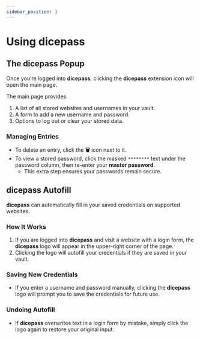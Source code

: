 ```yaml
---
sidebar_position: 3
---
```


# Using dicepass  

## The dicepass Popup  

Once you’re logged into **dicepass**, clicking the **dicepass** extension icon will open the main page.  

The main page provides:  
1. A list of all stored websites and usernames in your vault.  
2. A form to add a new username and password.  
3. Options to log out or clear your stored data.  

### Managing Entries  

- To delete an entry, click the **🗑️** icon next to it.  
- To view a stored password, click the masked `********` text under the password column, then re-enter your **master password**.  
  - This extra step ensures your passwords remain secure.  

## dicepass Autofill  

**dicepass** can automatically fill in your saved credentials on supported websites.  

### How It Works  

1. If you are logged into **dicepass** and visit a website with a login form, the **dicepass** logo will appear in the upper-right corner of the page.  
2. Clicking the logo will autofill your credentials if they are saved in your vault.  

### Saving New Credentials  

- If you enter a username and password manually, clicking the **dicepass** logo will prompt you to save the credentials for future use.  

### Undoing Autofill  

- If **dicepass** overwrites text in a login form by mistake, simply click the logo again to restore your original input.  
